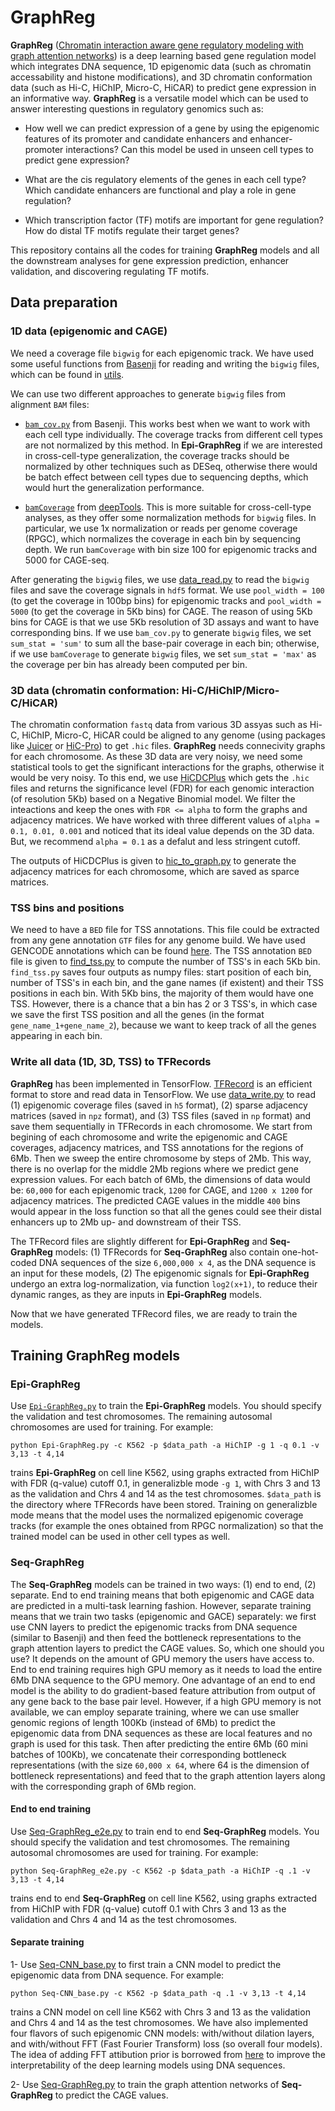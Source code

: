 # GraphReg

**GraphReg** ([Chromatin interaction aware gene regulatory modeling with graph attention networks](https://www.biorxiv.org/content/10.1101/2021.03.31.437978v2.abstract)) is a deep learning based gene regulation model which integrates DNA sequence, 1D epigenomic data (such as chromatin accessability and histone modifications), and 3D chromatin conformation data (such as Hi-C, HiChIP, Micro-C, HiCAR) to predict gene expression in an informative way. **GraphReg** is a versatile model which can be used to answer interesting questions in regulatory genomics such as:

- How well we can predict expression of a gene by using the epigenomic features of its promoter and candidate enhancers and enhancer-promoter interactions? Can this model be used in unseen cell types to predict gene expression?

- What are the cis regulatory elements of the genes in each cell type? Which candidate enhancers are functional and play a role in gene regulation?

- Which transcription factor (TF) motifs are important for gene regulation? How do distal TF motifs regulate their target genes?


This repository contains all the codes for training **GraphReg** models and all the downstream analyses for gene expression prediction, enhancer validation, and discovering regulating TF motifs.

## Data preparation

### 1D data (epigenomic and CAGE)
We need a coverage file `bigwig` for each epigenomic track. We have used some useful functions from [Basenji](https://github.com/calico/basenji) for reading and writing the `bigwig` files, which can be found in [utils](https://github.com/karbalayghareh/GraphReg/tree/master/utils). 

 We can use two different approaches to generate `bigwig` files from alignment `BAM` files:

- [`bam_cov.py`](https://github.com/karbalayghareh/GraphReg/blob/master/utils/bam_cov.py) from Basenji. This works best when we want to work with each cell type individually. The coverage tracks from different cell types are not normalized by this method. In **Epi-GraphReg** if we are interested in cross-cell-type generalization, the coverage tracks should be normalized by other techniques such as DESeq, otherwise there would be batch effect between cell types due to sequencing depths, which would hurt the generalization performance. 

- [`bamCoverage`](https://deeptools.readthedocs.io/en/develop/content/tools/bamCoverage.html) from [deepTools](https://deeptools.readthedocs.io/en/develop/index.html). This is more suitable for cross-cell-type analyses, as they offer some normalization methods for `bigwig` files. In particular, we use 1x normalization or reads per genome coverage (RPGC), which normalizes the coverage in each bin by sequencing depth. We run `bamCoverage` with bin size 100 for epigenomic tracks and 5000 for CAGE-seq.

After generating the `bigwig` files, we use [data_read.py](https://github.com/karbalayghareh/GraphReg/blob/master/utils/data_read.py) to read the `bigwig` files and save the coverage signals in `hdf5` format. We use `pool_width = 100` (to get the coverage in 100bp bins) for epigenomic tracks and `pool_width = 5000` (to get the coverage in 5Kb bins) for CAGE. The reason of using 5Kb bins for CAGE is that we use 5Kb resolution of 3D assays and want to have corresponding bins. If we use `bam_cov.py` to generate `bigwig` files, we set `sum_stat = 'sum'` to sum all the base-pair coverage in each bin; otherwise, if we use `bamCoverage` to generate `bigwig` files, we set `sum_stat = 'max'` as the coverage per bin has already been computed per bin. 

### 3D data (chromatin conformation: Hi-C/HiChIP/Micro-C/HiCAR)
The chromatin conformation `fastq` data from various 3D assyas such as Hi-C, HiChIP, Micro-C, HiCAR could be aligned to any genome (using packages like [Juicer](https://github.com/aidenlab/juicer) or [HiC-Pro](https://github.com/nservant/HiC-Pro)) to get `.hic` files. **GraphReg** needs connecivity graphs for each chromosome. As these 3D data are very noisy, we need some statistical tools to get the significant interactions for the graphs, otherwise it would be very noisy. To this end, we use [HiCDCPlus](https://github.com/mervesa/HiCDCPlus) which gets the `.hic` files and returns the significance level (FDR) for each genomic interaction (of resolution 5Kb) based on a Negative Binomial model. We filter the inteactions and keep the ones with `FDR <= alpha` to form the graphs and adjacency matrices. We have worked with three different values of `alpha = 0.1, 0.01, 0.001` and noticed that its ideal value depends on the 3D data. But, we recommend `alpha = 0.1` as a defalut and less stringent cutoff. 

The outputs of HiCDCPlus is given to [hic_to_graph.py](https://github.com/karbalayghareh/GraphReg/blob/master/utils/hic_to_graph.py) to generate the adjacency matrices for each chromosome, which are saved as sparce matrices. 

### TSS bins and positions
We need to have a `BED` file for TSS annotations. This file could be extracted from any gene annotation `GTF` files for any genome build. We have used GENCODE annotations which can be found [here](https://www.gencodegenes.org/). The TSS annotation `BED` file is given to [find_tss.py](https://github.com/karbalayghareh/GraphReg/blob/master/utils/find_tss.py) to compute the number of TSS's in each 5Kb bin. `find_tss.py` saves four outputs as numpy files: start position of each bin, number of TSS's in each bin, and the gane names (if existent) and their TSS positions in each bin. With 5Kb bins, the majority of them would have one TSS. However, there is a chance that a bin has 2 or 3 TSS's, in which case we save the first TSS position and all the genes (in the format `gene_name_1+gene_name_2`), because we want to keep track of all the genes appearing in each bin. 

### Write all data (1D, 3D, TSS) to TFRecords 
**GraphReg** has been implemented in TensorFlow. [TFRecord](https://www.tensorflow.org/tutorials/load_data/tfrecord) is an efficient format to store and read data in TensorFlow. We use [data_write.py](https://github.com/karbalayghareh/GraphReg/blob/master/utils/data_write.py) to read (1) epigenomic coverage files (saved in `h5` format), (2) sparse adjacency matrices (saved in `npz` format), and (3) TSS files (saved in `np` format) and save them sequentially in TFRecords in each chromosome. We start from begining of each chromosome and write the epigenomic and CAGE coverages, adjacency matrices, and TSS annotations for the regions of 6Mb. Then we sweep the entire chromosome by steps of 2Mb. This way, there is no overlap for the middle 2Mb regions where we predict gene expression values. For each batch of 6Mb, the dimensions of data would be: `60,000` for each epigenomic track, `1200` for CAGE, and `1200 x 1200` for adjacency matrices. The predicted CAGE values in the middle `400` bins would appear in the loss function so that all the genes could see their distal enhancers up to 2Mb up- and downstream of their TSS. 

The TFRecord files are slightly different for **Epi-GraphReg** and **Seq-GraphReg** models: (1) TFRecords for **Seq-GraphReg** also contain one-hot-coded DNA sequences of the size `6,000,000 x 4`, as the DNA sequence is an input for these models, (2) The epigenomic signals for **Epi-GraphReg** undergo an extra log-normalization, via function `log2(x+1)`, to reduce their dynamic ranges, as they are inputs in  **Epi-GraphReg** models.

Now that we have generated TFRecord files, we are ready to train the models.

## Training GraphReg models

### Epi-GraphReg

Use [`Epi-GraphReg.py`](https://github.com/karbalayghareh/GraphReg/blob/master/train/Epi-GraphReg.py) to train the **Epi-GraphReg** models. You should specify the validation and test chromosomes. The remaining autosomal chromosomes are used for training. For example:
```
python Epi-GraphReg.py -c K562 -p $data_path -a HiChIP -g 1 -q 0.1 -v 3,13 -t 4,14
```
trains **Epi-GraphReg** on cell line K562, using graphs extracted from HiChIP with FDR (q-value) cutoff 0.1, in generalizble mode `-g 1`, with Chrs 3 and 13 as the  validation and Chrs 4 and 14 as the test chromosomes. `$data_path` is the directory where TFRecords have been stored. Training on generalizble mode means that the model uses the normalized epigenomic coverage tracks (for example the ones obtained from RPGC normalization) so that the trained model can be used in other cell types as well.

### Seq-GraphReg

The **Seq-GraphReg** models can be trained in two ways: (1) end to end, (2) separate. End to end training means that both epigenomic and CAGE data are predicted in a multi-task learning fashion. However, separate training means that we train two tasks (epigenomic and GACE) separately: we first use CNN layers to predict the epigenomic tracks from DNA sequence (similar to Basenji) and then feed the bottleneck representations to the graph attention layers to predict the CAGE values. So, which one should you use? It depends on the amount of GPU memory the users have access to. End to end training requires high GPU memory as it needs to load the entire 6Mb DNA sequence to the GPU memory. One advantage of an end to end model is the ability to do gradient-based feature attribution from output of any gene back to the base pair level. However, if a high GPU memory is not available, we can employ separate training, where we can use smaller genomic regions of length 100Kb (instead of 6Mb) to predict the epigenomic data from DNA sequences as these are local features and no graph is used for this task. Then after predicting the entire 6Mb (60 mini batches of 100Kb), we concatenate their corresponding bottleneck representations (with the size `60,000 x 64`, where 64 is the dimension of bottleneck representations) and feed that to the graph attention layers along with the corresponding graph of 6Mb region. 

#### End to end training

Use [Seq-GraphReg_e2e.py](https://github.com/karbalayghareh/GraphReg/blob/master/train/Seq-GraphReg_e2e.py) to train end to end **Seq-GraphReg** models. You should specify the validation and test chromosomes. The remaining autosomal chromosomes are used for training. For example:
```
python Seq-GraphReg_e2e.py -c K562 -p $data_path -a HiChIP -q .1 -v 3,13 -t 4,14
```
trains end to end **Seq-GraphReg** on cell line K562, using graphs extracted from HiChIP with FDR (q-value) cutoff 0.1 with Chrs 3 and 13 as the validation and Chrs 4 and 14 as the test chromosomes.

#### Separate training

1- Use [Seq-CNN_base.py](https://github.com/karbalayghareh/GraphReg/blob/master/train/Seq-CNN_base.py) to first train a CNN model to predict the epigenomic data from DNA sequence. For example:
```
python Seq-CNN_base.py -c K562 -p $data_path -q .1 -v 3,13 -t 4,14
```
trains a CNN model on cell line K562 with Chrs 3 and 13 as the validation and Chrs 4 and 14 as the test chromosomes. We have also implemented four flavors of such epigenomic CNN models: with/without dilation layers, and with/without FFT (Fast Fourier Transform) loss (so overall four models). The idea of adding FFT attibution prior is borrowed from [here](https://proceedings.neurips.cc/paper/2020/file/1487987e862c44b91a0296cf3866387e-Paper.pdf) to improve the interpretability of the deep learning models using DNA sequences.

2- Use [Seq-GraphReg.py](https://github.com/karbalayghareh/GraphReg/blob/master/train/Seq-GraphReg.py) to train the graph attention networks of **Seq-GraphReg** to predict the CAGE values. 
